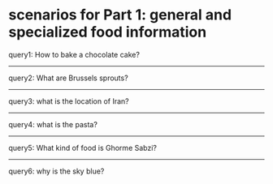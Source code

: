 # scenarios for Part 1: general and specialized food information

query1: How to bake a chocolate cake?

---

query2: What are Brussels sprouts?

---

query3: what is the location of Iran?


---

query4: what is the pasta?

---

query5: What kind of food is Ghorme Sabzi?

---

query6: why is the sky blue?